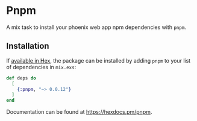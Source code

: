 # Pnpm

A mix task to install your phoenix web app npm dependencies with `pnpm`.

## Installation

If [available in Hex](https://hex.pm/docs/publish), the package can be installed
by adding `pnpm` to your list of dependencies in `mix.exs`:

```elixir
def deps do
  [
    {:pnpm, "~> 0.0.12"}
  ]
end
```

Documentation can be found at <https://hexdocs.pm/pnpm>.

